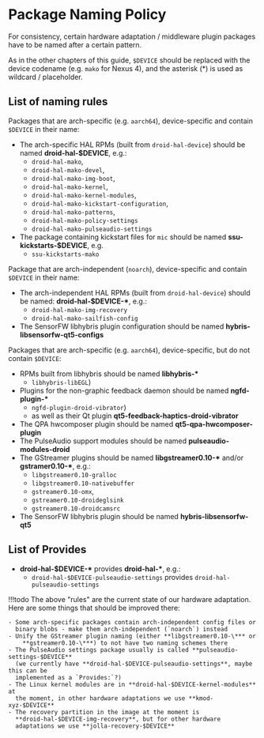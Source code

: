 # Package Naming Policy

For consistency, certain hardware adaptation / middleware plugin
packages have to be named after a certain pattern.

As in the other chapters of this guide, `$DEVICE` should be replaced
with the device codename (e.g. `mako` for Nexus 4), and the asterisk
(*) is used as wildcard / placeholder.

## List of naming rules

Packages that are arch-specific (e.g. `aarch64`), device-specific and
contain `$DEVICE` in their name:

- The arch-specific HAL RPMs (built from `droid-hal-device`) should be
  named **droid-hal-$DEVICE**, e.g.:
    - `droid-hal-mako`,
    - `droid-hal-mako-devel`,
    - `droid-hal-mako-img-boot`,
    - `droid-hal-mako-kernel`,
    - `droid-hal-mako-kernel-modules`,
    - `droid-hal-mako-kickstart-configuration`,
    - `droid-hal-mako-patterns`,
    - `droid-hal-mako-policy-settings`
    - `droid-hal-mako-pulseaudio-settings`
- The package containing kickstart files for `mic` should be named
  **ssu-kickstarts-$DEVICE**, e.g.
    - `ssu-kickstarts-mako`

Package that are arch-independent (`noarch`), device-specific and
contain `$DEVICE` in their name:

- The arch-independent HAL RPMs (built from `droid-hal-device`) should
  be named: **droid-hal-$DEVICE-\***, e.g.:
    - `droid-hal-mako-img-recovery`
    - `droid-hal-mako-sailfish-config`
- The SensorFW libhybris plugin configuration should be named
  **hybris-libsensorfw-qt5-configs**

Packages that are arch-specific (e.g. `aarch64`), device-specific, but
do not contain `$DEVICE`:

- RPMs built from libhybris should be named **libhybris-\***
    - `libhybris-libEGL`)
- Plugins for the non-graphic feedback daemon should be named **ngfd-plugin-\***
    - `ngfd-plugin-droid-vibrator`)
    - as well as their Qt plugin **qt5-feedback-haptics-droid-vibrator**
- The QPA hwcomposer plugin should be named **qt5-qpa-hwcomposer-plugin**
- The PulseAudio support modules should be named **pulseaudio-modules-droid**
- The GStreamer plugins should be named **libgstreamer0.10-\*** and/or
  **gstramer0.10-\***, e.g.:
    - `libgstreamer0.10-gralloc`
    - `libgstreamer0.10-nativebuffer`
    - `gstreamer0.10-omx`,
    - `gstreamer0.10-droideglsink`
    - `gstreamer0.10-droidcamsrc`
- The SensorFW libhybris plugin should be named **hybris-libsensorfw-qt5**

## List of Provides

- **droid-hal-$DEVICE-\*** provides **droid-hal-\***, e.g.:
    - `droid-hal-$DEVICE-pulseaudio-settings` provides `droid-hal-pulseaudio-settings`


!!!todo
    The above "rules" are the current state of our hardware adaptation.
    Here are some things that should be improved there:

    - Some arch-specific packages contain arch-independent config files or
      binary blobs - make them arch-independent (`noarch`) instead
    - Unify the GStreamer plugin naming (either **libgstreamer0.10-\*** or
        **gstreamer0.10-\***) to not have two naming schemes there
    - The PulseAudio settings package usually is called **pulseaudio-settings-$DEVICE**
      (we currently have **droid-hal-$DEVICE-pulseaudio-settings**, maybe this can be
      implemented as a `Provides:`?)
    - The Linux kernel modules are in **droid-hal-$DEVICE-kernel-modules** at
      the moment, in other hardware adaptations we use **kmod-xyz-$DEVICE**
    - The recovery partition in the image at the moment is
      **droid-hal-$DEVICE-img-recovery**, but for other hardware
      adaptations we use **jolla-recovery-$DEVICE**
